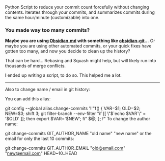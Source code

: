 Python Script to reduce your commit count forcefully without changing contents.
Iterates through your commits, and summarizes commits during the same hour/minute (customizable) into one.

### You made way too many commits?
**Maybe you are using [Obsidian.md](https://obsidian.md) with something like [obsidian-git](https://github.com/denolehov/obsidian-git)...**
Or maybe you are using other automated commits, or your quick fixes have gotten too many, and now you decide to clean up the history?

That can be hard... Rebasing and Squash might help, but will likely run into thousands of merge conflicts.

I ended up writing a script, to do so. This helped me a lot.

---

Also to change name / email in git history:

You can add this alias:

git config --global alias.change-commits '!'"f() { VAR=\$1; OLD=\$2; NEW=\$3; shift 3; git filter-branch --env-filter \"if [[ \\\"\$\`echo \$VAR\`\\\" = '\$OLD' ]]; then export \$VAR='\$NEW'; fi\" \$@; }; f"
To change the author name:

git change-commits GIT_AUTHOR_NAME "old name" "new name"
or the email for only the last 10 commits:

git change-commits GIT_AUTHOR_EMAIL "old@email.com" "new@email.com" HEAD~10..HEAD
